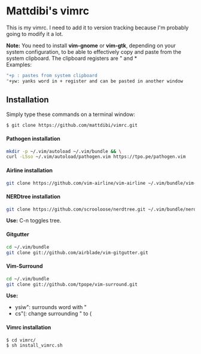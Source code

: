 # Mattdibi's vimrc
This is my vimrc. I need to add it to version tracking because I'm probably going to modify it a lot.

**Note:** You need to install **vim-gnome** or **vim-gtk**, depending on your system configuration, to be able to effectively
copy and paste from the system clipboard.
The clipboard registers are " and *  
Examples:
```sh
"+p : pastes from system clipboard
"+yw: yanks word in + register and can be pasted in another window
```

## Installation
Simply type these commands on a terminal window:

```sh
$ git clone https://github.com/mattdibi/vimrc.git
```

#### Pathogen installation
```sh
mkdir -p ~/.vim/autoload ~/.vim/bundle && \
curl -LSso ~/.vim/autoload/pathogen.vim https://tpo.pe/pathogen.vim
```

#### Airline installation
```sh
git clone https://github.com/vim-airline/vim-airline ~/.vim/bundle/vim-airline
```

#### NERDtree installation
```sh
git clone https://github.com/scrooloose/nerdtree.git ~/.vim/bundle/nerdtree
```

**Use:** C-n toggles tree.

#### Gitgutter
```sh
cd ~/.vim/bundle
git clone git://github.com/airblade/vim-gitgutter.git
```

#### Vim-Surround
```sh
cd ~/.vim/bundle
git clone git://github.com/tpope/vim-surround.git
```
**Use:** 
* ysiw": surrounds word with "
* cs"(: change surrounding " to (

#### Vimrc installation
```sh
$ cd vimrc/ 
$ sh install_vimrc.sh
```
